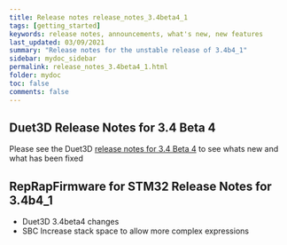 ```yaml
---
title: Release notes release_notes_3.4beta4_1
tags: [getting_started]
keywords: release notes, announcements, what's new, new features
last_updated: 03/09/2021
summary: "Release notes for the unstable release of 3.4b4_1"
sidebar: mydoc_sidebar
permalink: release_notes_3.4beta4_1.html
folder: mydoc
toc: false
comments: false
---
```


## Duet3D Release Notes for 3.4 Beta 4

Please see the Duet3D [release notes for 3.4 Beta 4](https://github.com/Duet3D/RepRapFirmware/wiki/Changelog-RRF-3.x-Beta-&-RC#reprapfirmware-340beta4) to see whats new and what has been fixed

## RepRapFirmware for STM32 Release Notes for 3.4b4_1

* Duet3D 3.4beta4 changes
* SBC Increase stack space to allow more complex expressions